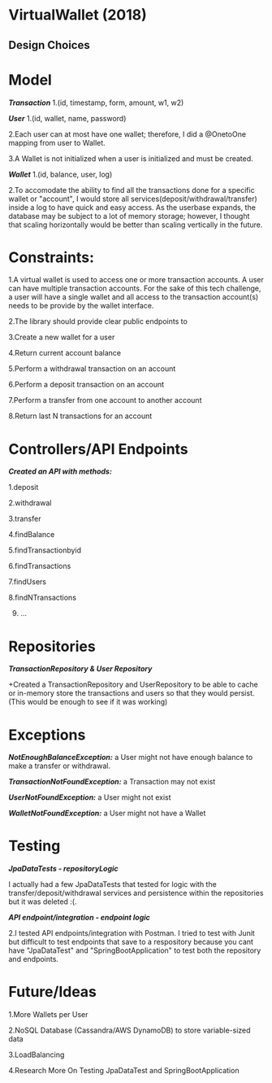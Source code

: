 # VirtualWallet (2018)

Design Choices
----------------------------------
# Model
***Transaction***
1.(id, timestamp, form, amount, w1, w2)

***User***
1.(id, wallet, name, password)

2.Each user can at most have one wallet; therefore, I did a @OnetoOne mapping from user to Wallet.

3.A Wallet is not initialized when a user is initialized and must be created.


***Wallet***
1.(id, balance, user, log)

2.To accomodate the ability to find all the transactions done for a specific wallet or "account", I would store all services(deposit/withdrawal/transfer) inside a log to have quick and easy access. As the userbase expands, the database may be subject to a lot of memory storage; however, I thought that scaling horizontally would be better than scaling vertically in the future. 


# Constraints: 
1.A virtual wallet is used to access one or more transaction accounts. A user can have multiple
transaction accounts. For the sake of this tech challenge, a user will have a single wallet and all access
to the transaction account(s) needs to be provide by the wallet interface.

2.The library should provide clear public endpoints to

3.Create a new wallet for a user

4.Return current account balance

5.Perform a withdrawal transaction on an account

6.Perform a deposit transaction on an account

7.Perform a transfer from one account to another account

8.Return last N transactions for an account


# Controllers/API Endpoints

***Created an API with methods:***

1.deposit

2.withdrawal

3.transfer

4.findBalance

5.findTransactionbyid

6.findTransactions

7.findUsers

8.findNTransactions

9. ...


# Repositories

***TransactionRepository & User Repository***

+Created a TransactionRepository and UserRepository to be able to cache or in-memory store the transactions and users so that they would persist. (This would be enough to see if it was working)


# Exceptions

***NotEnoughBalanceException:***
a User might not have enough balance to make a transfer or withdrawal.

***TransactionNotFoundException:***
a Transaction may not exist

***UserNotFoundException:***
a User might not exist

***WalletNotFoundException:***
a User might not have a Wallet


# Testing
***JpaDataTests - repositoryLogic***

I actually had a few JpaDataTests that tested for logic with the transfer/deposit/withdrawal services and persistence within the repositories but it was deleted :(. 

***API endpoint/integration - endpoint logic***

2.I tested API endpoints/integration with Postman. I tried to test with Junit but difficult to test endpoints that save to a respository because you cant have "JpaDataTest" and "SpringBootApplication" to test both the repository and endpoints.


# Future/Ideas

1.More Wallets per User

2.NoSQL Database (Cassandra/AWS DynamoDB) to store variable-sized data 

3.LoadBalancing

4.Research More On Testing JpaDataTest and SpringBootApplication



